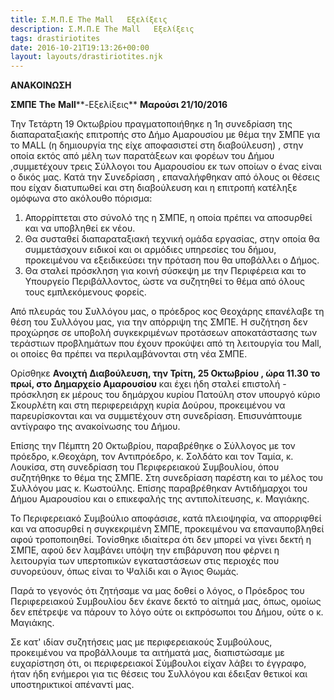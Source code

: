 ```yaml
---
title: Σ.Μ.Π.Ε The Mall   Εξελίξεις
description: Σ.Μ.Π.Ε The Mall   Εξελίξεις
tags: drastiriotites
date: 2016-10-21T19:13:26+00:00
layout: layouts/drastiriotites.njk
---
```


<!-- excerpt -->
**ΑΝΑΚΟΙΝΩΣΗ**

**ΣΜΠΕ** **The** **Mall****-Εξελίξεις** **Μαρούσι 21/10/2016**

Την Τετάρτη 19 Οκτωβρίου πραγματοποιήθηκε η 1η συνεδρίαση της διαπαραταξιακής επιτροπής στο Δήμο Αμαρουσίου με θέμα την ΣΜΠΕ για το MALL (η δημιουργία της είχε αποφασιστεί στη διαβούλευση) , στην οποία εκτός από μέλη των παρατάξεων και φορέων του Δήμου ,συμμετέχουν τρεις Σύλλογοι του Αμαρουσίου εκ των οποίων ο ένας είναι ο δικός μας.
 Κατά την Συνεδρίαση , επαναλήφθηκαν από όλους οι θέσεις που είχαν διατυπωθεί και στη διαβούλευση και η επιτροπή κατέληξε ομόφωνα στο ακόλουθο πόρισμα:

1. Απορρίπτεται στο σύνολό της η ΣΜΠΕ, η οποία πρέπει να αποσυρθεί και να υποβληθεί εκ νέου.
2. Θα συσταθεί διαπαραταξιακή τεχνική ομάδα εργασίας, στην οποία θα συμμετάσχουν ειδικοί και οι αρμόδιες υπηρεσίες του δήμου, προκειμένου να εξειδικεύσει την πρόταση που θα υποβάλλει ο Δήμος.
3. Θα σταλεί πρόσκληση για κοινή σύσκεψη με την Περιφέρεια και το Υπουργείο Περιβάλλοντος, ώστε να συζητηθεί το θέμα από όλους τους εμπλεκόμενους φορείς.

Από πλευράς του Συλλόγου μας, ο πρόεδρος κος Θεοχάρης επανέλαβε τη θέση του Συλλόγου μας, για την απόρριψη της ΣΜΠΕ. Η συζήτηση δεν προχώρησε σε υποβολή συγκεκριμένων προτάσεων αποκατάστασης των τεράστιων προβλημάτων που έχουν προκύψει από τη λειτουργία του Mall, οι οποίες θα πρέπει να περιλαμβάνονται στη νέα ΣΜΠΕ.

Ορίσθηκε **Ανοιχτή Διαβούλευση, την Τρίτη, 25 Οκτωβρίου , ώρα 11.30 το πρωί, στο Δημαρχείο Αμαρουσίου** και έχει ήδη σταλεί επιστολή - πρόσκληση εκ μέρους του δημάρχου κυρίου Πατούλη στον υπουργό κύριο Σκουρλέτη και στη περιφερειάρχη κυρία Δούρου, προκειμένου να παρευρίσκονται και να συμμετέχουν στη συνεδρίαση.
 Επισυνάπτουμε αντίγραφο της ανακοίνωσης του Δήμου.

Επίσης την Πέμπτη 20 Οκτωβρίου, παραβρέθηκε ο Σύλλογος με τον πρόεδρο, κ.Θεοχάρη, τον Αντιπρόεδρο, κ. Σολδάτο και τον Ταμία, κ. Λουκίσα, στη συνεδρίαση του Περιφερειακού Συμβουλίου, όπου συζητήθηκε το θέμα της ΣΜΠΕ. Στη συνεδρίαση παρέστη και το μέλος του Συλλόγου μας κ. Κωστούλης. Επίσης παραβρέθηκαν Αντιδήμαρχοι του Δήμου Αμαρουσίου και ο επικεφαλής της αντιπολίτευσης, κ. Μαγιάκης.

Το Περιφερειακό Συμβούλιο αποφάσισε, κατά πλειοψηφία, να απορριφθεί και να αποσυρθεί η συγκεκριμένη ΣΜΠΕ, προκειμένου να επαναυποβληθεί αφού τροποποιηθεί. Τονίσθηκε ιδιαίτερα ότι δεν μπορεί να γίνει δεκτή η ΣΜΠΕ, αφού δεν λαμβάνει υπόψη την επιβάρυνση που φέρνει η λειτουργία των υπερτοπικών εγκαταστάσεων στις περιοχές που συνορεύουν, όπως είναι το Ψαλίδι και ο Άγιος Θωμάς.

Παρά το γεγονός ότι ζητήσαμε να μας δοθεί ο λόγος, ο Πρόεδρος του Περιφερειακού Συμβουλίου δεν έκανε δεκτό το αίτημά μας, όπως, ομοίως δεν επέτρεψε να πάρουν το λόγο ούτε οι εκπρόσωποι του Δήμου, ούτε ο κ. Μαγιάκης.

Σε κατ' ιδίαν συζητήσεις μας με περιφερειακούς Συμβούλους, προκειμένου να προβάλλουμε τα αιτήματά μας, διαπιστώσαμε με ευχαρίστηση ότι, οι περιφερειακοί Σύμβουλοι είχαν λάβει το έγγραφο, ήταν ήδη ενήμεροι για τις θέσεις του Συλλόγου και έδειξαν θετικοί και υποστηρικτικοί απέναντί μας.
